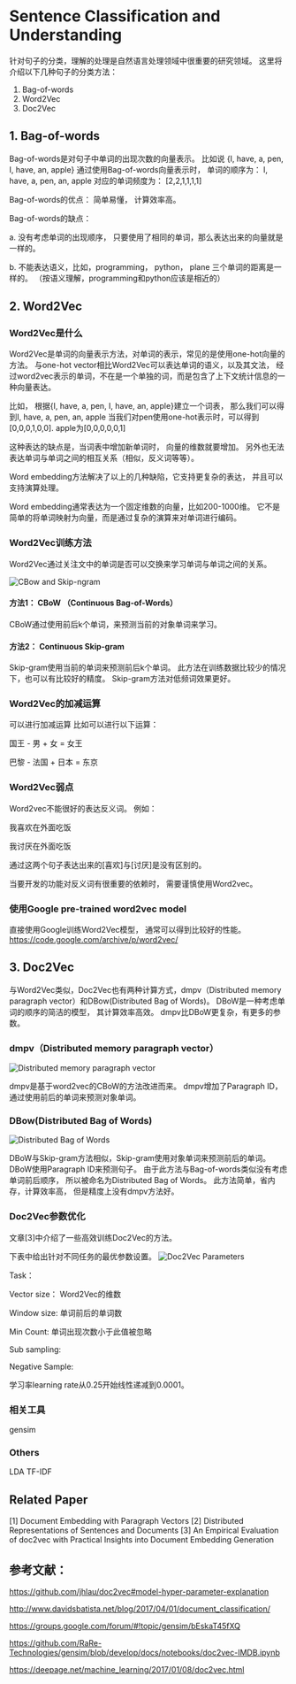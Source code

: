 
# Sentence Classification and Understanding

针对句子的分类，理解的处理是自然语言处理领域中很重要的研究领域。
这里将介绍以下几种句子的分类方法：
1. Bag-of-words
2. Word2Vec
3. Doc2Vec




## 1. Bag-of-words
Bag-of-words是对句子中单词的出现次数的向量表示。 比如说
{I, have, a, pen, I, have, an, apple}
通过使用Bag-of-words向量表示时， 单词的顺序为： 
I, have, a, pen, an, apple
对应的单词频度为：
[2,2,1,1,1,1]

Bag-of-words的优点： 简单易懂， 计算效率高。

Bag-of-words的缺点：

  a. 没有考虑单词的出现顺序， 只要使用了相同的单词，那么表达出来的向量就是一样的。

  b. 不能表达语义，比如，programming， python， plane 三个单词的距离是一样的。 （按语义理解，programming和python应该是相近的）

## 2. Word2Vec

### Word2Vec是什么
Word2Vec是单词的向量表示方法，对单词的表示，常见的是使用one-hot向量的方法。 
与one-hot vector相比Word2Vec可以表达单词的语义，以及其文法， 经过word2vec表示的单词，不在是一个单独的词，而是包含了上下文统计信息的一种向量表达。

比如， 根据{I, have, a, pen, I, have, an, apple}建立一个词表， 那么我们可以得到I, have, a, pen, an, apple
当我们对pen使用one-hot表示时，可以得到[0,0,0,1,0,0].
apple为[0,0,0,0,0,1]

这种表达的缺点是，当词表中增加新单词时， 向量的维数就要增加。 另外也无法表达单词与单词之间的相互关系（相似，反义词等等）。

Word embedding方法解决了以上的几种缺陷，它支持更复杂的表达， 并且可以支持演算处理。

Word embedding通常表达为一个固定维数的向量，比如200-1000维。 它不是简单的将单词映射为向量，而是通过复杂的演算来对单词进行编码。


### Word2Vec训练方法

Word2Vec通过关注文中的单词是否可以交换来学习单词与单词之间的关系。

![CBow and Skip-ngram](/images/201709/word2vec_diagrams.png)

#### 方法1： CBoW （Continuous Bag-of-Words）

CBoW通过使用前后k个单词，来预测当前的对象单词来学习。


#### 方法2： Continuous Skip-gram

Skip-gram使用当前的单词来预测前后k个单词。
此方法在训练数据比较少的情况下，也可以有比较好的精度。
Skip-gram方法对低频词效果更好。


### Word2Vec的加减运算

可以进行加减运算
比如可以进行以下运算：

国王 - 男 + 女 = 女王

巴黎 - 法国 + 日本 = 东京


### Word2Vec弱点

Word2vec不能很好的表达反义词。
例如：

我喜欢在外面吃饭

我讨厌在外面吃饭

通过这两个句子表达出来的[喜欢]与[讨厌]是没有区别的。

当要开发的功能对反义词有很重要的依赖时， 需要谨慎使用Word2vec。

### 使用Google pre-trained word2vec model

直接使用Google训练Word2Vec模型， 通常可以得到比较好的性能。
https://code.google.com/archive/p/word2vec/



## 3. Doc2Vec

与Word2Vec类似，Doc2Vec也有两种计算方式，dmpv（Distributed memory paragraph vector）和DBow(Distributed Bag of Words)。
DBoW是一种考虑单词的顺序的简洁的模型， 其计算效率高效。
dmpv比DBoW更复杂，有更多的参数。

### dmpv（Distributed memory paragraph vector）
![Distributed memory paragraph vector](/images/201709/doc2vec_1.png)

dmpv是基于word2vec的CBoW的方法改进而来。 dmpv增加了Paragraph ID， 通过使用前后的单词来预测对象单词。

### DBow(Distributed Bag of Words)
![Distributed Bag of Words](/images/201709/doc2vec_2.png)

DBoW与Skip-gram方法相似，Skip-gram使用对象单词来预测前后的单词。
DBoW使用Paragraph ID来预测句子。 由于此方法与Bag-of-words类似没有考虑单词前后顺序， 所以被命名为Distributed Bag of Words。
此方法简单，省内存，计算效率高， 但是精度上没有dmpv方法好。


### Doc2Vec参数优化

文章[3]中介绍了一些高效训练Doc2Vec的方法。

下表中给出针对不同任务的最优参数设置。 
![Doc2Vec Parameters](/images/201709/doc2vec_para.png)

Task： 

Vector size： Word2Vec的维数

Window size: 单词前后的单词数

Min Count: 单词出现次数小于此值被忽略

Sub sampling: 

Negative Sample: 

学习率learning rate从0.25开始线性递减到0.0001。

### 相关工具
gensim


### Others
LDA
TF-IDF

## Related Paper
[1] Document Embedding with Paragraph Vectors
[2] Distributed Representations of Sentences and Documents
[3] An Empirical Evaluation of doc2vec with Practical Insights into Document Embedding Generation

## 参考文献：

https://github.com/jhlau/doc2vec#model-hyper-parameter-explanation

http://www.davidsbatista.net/blog/2017/04/01/document_classification/

https://groups.google.com/forum/#!topic/gensim/bEskaT45fXQ

https://github.com/RaRe-Technologies/gensim/blob/develop/docs/notebooks/doc2vec-IMDB.ipynb

https://deepage.net/machine_learning/2017/01/08/doc2vec.html



